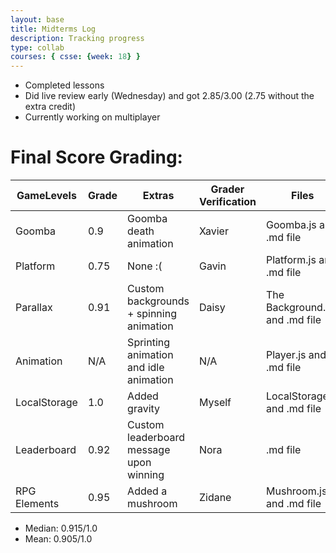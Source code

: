 ```yaml
---
layout: base
title: Midterms Log
description: Tracking progress
type: collab
courses: { csse: {week: 18} }
---
```


- Completed lessons
- Did live review early (Wednesday) and got 2.85/3.00 (2.75 without the extra credit)
- Currently working on multiplayer

# Final Score Grading:

|GameLevels   | Grade  | Extras  |  Grader Verification | Files  |
|---|---|---|---|---|
| Goomba  |  0.9 | Goomba death animation  | Xavier  | Goomba.js and .md file  |
| Platform  | 0.75  | None :( | Gavin  |  Platform.js and .md file |
| Parallax  | 0.91  | Custom backgrounds + spinning animation  |  Daisy | The Background.js' and .md file  |
| Animation  | N/A  | Sprinting animation and idle animation  | N/A  | Player.js and .md file  |
| LocalStorage | 1.0  | Added gravity |  Myself | LocalStorage.js and .md file |
| Leaderboard  | 0.92  | Custom leaderboard message upon winning  |  Nora | .md file  |
| RPG Elements  | 0.95  | Added a mushroom  | Zidane  | Mushroom.js and .md file |

- Median: 0.915/1.0
- Mean: 0.905/1.0